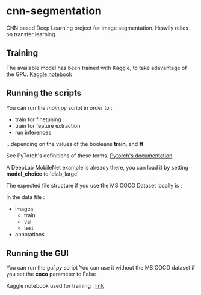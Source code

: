 # cnn-segmentation
CNN based Deep Learning project for image segmentation.
Heavily relies on transfer learning.

## Training
The available model has been trained with Kaggle, to take adavantage of the GPU. [Kaggle notebook](https://www.kaggle.com/code/thomassirvent/semantic-segmentation-with-pytorch)
 
## Running the scripts

You can run the *main.py* script in order to : 
- train for finetuning
- train for feature extraction
- run inferences

...depending on the values of the booleans **train**, and **ft**

See PyTorch's definitions of these terms. [Pytorch's documentation](https://pytorch.org/tutorials/beginner/finetuning_torchvision_models_tutorial.html)

A DeepLab MobileNet example is already there, you can load it by setting **model_choice** to 'dlab_large'

The expected file structure if you use the MS COCO Dataset locally is :
 
In the data file : 
- images  
    - train  
    - val  
    - test  
- annotations 

## Running the GUI

You can run the *gui.py* script
You can use it without the MS COCO dataset if you set the **coco** parameter to False

Kaggle notebook used for training : [link](https://www.kaggle.com/code/thomassirvent/semantic-segmentation-with-pytorch)
